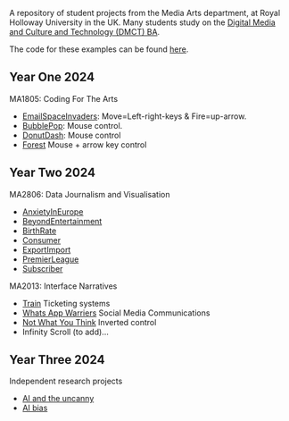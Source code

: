 A repository of student projects from the Media Arts department, at Royal Holloway University in the UK. Many students study on the [Digital Media and Culture and Technology (DMCT) BA](https://www.royalholloway.ac.uk/studying-here/undergraduate/media-arts/digital-media-culture-and-technology-ba). 

The code for these examples can be found [here](https://github.com/anthillsocial/example-student-projects).

## Year One 2024

MA1805: Coding For The Arts                                            

- [EmailSpaceInvaders](2023-24/Y1-MA1805-2024-EmailSpaceInvaders): Move=Left-right-keys & Fire=up-arrow.                              
- [BubblePop](2023-24/Y1-MA1805-2024-BubblePop): Mouse control.                                               
- [DonutDash](2023-24/Y1-MA1805-2024-DonutDash): Mouse control
- [Forest](2023-24/Y1-MA1805-2024-Forrest) Mouse + arrow key control

## Year Two 2024

MA2806: Data Journalism and Visualisation

- [AnxietyInEurope](2023-24/Y2-MA2806-AnxietyInEurope)
- [BeyondEntertainment](2023-24/Y2-MA2806-BeyondEntertainment)
- [BirthRate](2023-24/Y2-MA2806-BirthRate)
- [Consumer](2023-24/Y2-MA2806-Consumer)
- [ExportImport](2023-24/Y2-MA2806-ExportImport)
- [PremierLeague](2023-24/Y2-MA2806-PremierLeague)
- [Subscriber](2023-24/Y2-MA2806-Subscriber)

MA2013: Interface Narratives

- [Train](2023-24/Y2-MA2013-2024-Train) Ticketing systems
- [Whats App Warriers](2023-24/Y2-MA2013-2024-WhatsAppWarriers) Social Media Communications
- [Not What You Think](2023-24/Y2-MA2013-2024-NotWhatYouThink) Inverted control 
- Infinity Scroll (to add)...

## Year Three 2024
Independent research projects

- [AI and the uncanny](2023-24/Y3-MA3017-2024-Praxis-Uncanny-AI)
- [AI bias](2023-24/Y3-MA3801-2024-AdvancedDigital-AI-bias)
